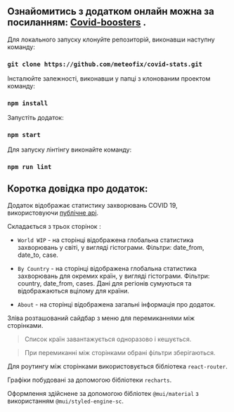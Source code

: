 ## Ознайомитись з додатком онлайн можна за посиланням: [Covid-boosters](https://covid-boosters.netlify.app/) .

Для локального запуску клонуйте репозиторій, виконавши наступну команду:

### `git clone https://github.com/meteofix/covid-stats.git`

Інсталюйте залежності, виконавши у папці з клонованим проектом команду:

### `npm install`

Запустіть додаток:

### `npm start`

Для запуску лінтінгу виконайте команду:

### `npm run lint`


## Коротка довідка про додаток:

Додаток відображає статистику захворювань COVID 19, використовуючи [публічне api](https://covid19api.com/).

Cкладається з трьох сторінок :

- `World WIP` - на сторінці відображена глобальна статистика захворювань у світі, у вигляді гістограми. Фільтри: date_from, date_to, case.

- `By Country` - на сторінці відображена глобальна статистика захворювань для окремих країн, у вигляді гістограми. Фільтри: country, date_from, cases. Дані для регіонів сумуються та відображаються вцілому для країни.

- `About` - на сторінці відображена загальні інформація про додаток.

Зліва розташований сайдбар з меню для перемиканнями між сторінками.

> Список країн завантажується одноразово і кешується.

> При перемиканні між сторінками обрані фільтри зберігаються.

Для роутингу між сторінками використовується бібліотека `react-router`.

Графіки побудовані за допомогою бібліотеки `recharts`.

Оформлення здійснене за допомогою бібліотек `@mui/material` з використанням `@mui/styled-engine-sc`.
